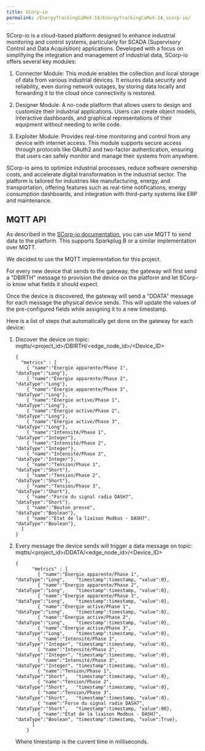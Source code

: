 ```yaml
---
title: SCorp-io
permalink: /EnergyTrackingCaMeX-IA/EnergyTrackingCaMeX-IA_scorp-io/
---
```


SCorp-io is a cloud-based platform designed to enhance industrial monitoring and control systems, particularly for SCADA (Supervisory Control and Data Acquisition) applications. Developed with a focus on simplifying the integration and management of industrial data, SCorp-io offers several key modules:

1. Connecter Module: This module enables the collection and local storage of data from various industrial devices. It ensures data security and reliability, even during network outages, by storing data locally and forwarding it to the cloud once connectivity is restored​​.

1. Designer Module: A no-code platform that allows users to design and customize their industrial applications. Users can create object models, interactive dashboards, and graphical representations of their equipment without needing to write code​.

1. Exploiter Module: Provides real-time monitoring and control from any device with internet access. This module supports secure access through protocols like OAuth2 and two-factor authentication, ensuring that users can safely monitor and manage their systems from anywhere​​.

SCorp-io aims to optimize industrial processes, reduce software ownership costs, and accelerate digital transformation in the industrial sector. The platform is tailored for industries like manufacturing, energy, and transportation, offering features such as real-time notifications, energy consumption dashboards, and integration with third-party systems like ERP and maintenance.

## MQTT API

As described in the [SCorp-io documentation](https://scorp-io.gitbook.io/guide-to-scorp-io/broker-public/configuration-mqtts), you can use MQTT to send data to the platform. This supports Sparkplug B or a similar implementation over MQTT.

We decided to use the MQTT implementation for this project. 

For every new device that sends to the gateway, the gateway will first send a "DBIRTH" message to provision the device on the platform and let SCorp-io know what fields it should expect.

Once the device is discovered, the gateway will send a "DDATA" message for each message the physical device sends. This will update the values of the pre-configured fields while assigning it to a new timestamp. 

Here is a list of steps that automatically get done on the gateway for each device:

1. Discover the device on topic: mqtts/<project_id>/DBIRTH/<edge_node_id>/<Device_ID>
    
    ```
    {
      "metrics" : [
        { "name":"Énergie apparente/Phase 1",         "dataType":"Long"},
        { "name":"Énergie apparente/Phase 2",         "dataType":"Long"},
        { "name":"Énergie apparente/Phase 3",         "dataType":"Long"},
        { "name":"Énergie active/Phase 1",            "dataType":"Long"},
        { "name":"Énergie active/Phase 2",            "dataType":"Long"},
        { "name":"Énergie active/Phase 3",            "dataType":"Long"},
        { "name":"Intensité/Phase 1",                 "dataType":"Integer"},
        { "name":"Intensité/Phase 2",                 "dataType":"Integer"},
        { "name":"Intensité/Phase 3",                 "dataType":"Integer"},
        { "name":"Tension/Phase 1",                   "dataType":"Short"},
        { "name":"Tension/Phase 2",                   "dataType":"Short"},
        { "name":"Tension/Phase 3",                   "dataType":"Short"},
        { "name":"Force du signal radio DASH7",       "dataType":"Short"},
        { "name":"Bouton pressé",                     "dataType":"Boolean"},
        { "name":"État de la liaison Modbus - DASH7", "dataType":"Boolean"},
      ]
    }
    ```

1. Every message the device sends will trigger a data message on topic: mqtts/<project_id>/DDATA/<edge_node_id>/<Device_ID>

    ```
    {
          "metrics" : [
            { "name":"Énergie apparente/Phase 1",         "dataType":"Long",    "timestamp":timestamp, "value":0},
            { "name":"Énergie apparente/Phase 2",         "dataType":"Long",    "timestamp":timestamp, "value":0},
            { "name":"Énergie apparente/Phase 3",         "dataType":"Long",    "timestamp":timestamp, "value":0},
            { "name":"Énergie active/Phase 1",            "dataType":"Long",    "timestamp":timestamp, "value":0},
            { "name":"Énergie active/Phase 2",            "dataType":"Long",    "timestamp":timestamp, "value":0},
            { "name":"Énergie active/Phase 3",            "dataType":"Long",    "timestamp":timestamp, "value":0},
            { "name":"Intensité/Phase 1",                 "dataType":"Integer", "timestamp":timestamp, "value":0},
            { "name":"Intensité/Phase 2",                 "dataType":"Integer", "timestamp":timestamp, "value":0},
            { "name":"Intensité/Phase 3",                 "dataType":"Integer", "timestamp":timestamp, "value":0},
            { "name":"Tension/Phase 1",                   "dataType":"Short",   "timestamp":timestamp, "value":0},
            { "name":"Tension/Phase 2",                   "dataType":"Short",   "timestamp":timestamp, "value":0},
            { "name":"Tension/Phase 3",                   "dataType":"Short",   "timestamp":timestamp, "value":0},
            { "name":"Force du signal radio DASH7",       "dataType":"Short",   "timestamp":timestamp, "value":80},
            { "name":"État de la liaison Modbus - DASH7", "dataType":"Boolean", "timestamp":timestamp, "value":True},
          ]
        }
    ```
    Where timestamp is the current time in milliseconds.
